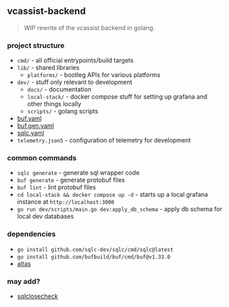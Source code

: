 ## vcassist-backend

> WIP rewrite of the vcassist backend in golang.

### project structure

- `cmd/` - all official entrypoints/build targets
- `lib/` - shared libraries
   - `platforms/` - bootleg APIs for various platforms
- `dev/` - stuff only relevant to development
   - `docs/` - documentation
   - `local-stack/` - docker compose stuff for setting up grafana and other things locally
   - `scripts/` - golang scripts
- [buf.yaml](https://buf.build/docs/configuration/v2/buf-gen-yaml)
- [buf.gen.yaml](https://buf.build/docs/configuration/v2/buf-gen-yaml)
- [sqlc.yaml](https://docs.sqlc.dev/en/latest/reference/config.html)
- `telemetry.json5` - configuration of telemetry for development

### common commands

- `sqlc generate` - generate sql wrapper code
- `buf generate` - generate protobuf files
- `buf lint` - lint protobuf files
- `cd local-stack && docker compose up -d` - starts up a local grafana instance at `http://localhost:3000`
- `go run dev/scripts/main.go dev:apply_db_schema` - apply db schema for local dev databases

### dependencies

- `go install github.com/sqlc-dev/sqlc/cmd/sqlc@latest`
- `go install github.com/bufbuild/buf/cmd/buf@v1.33.0`
- [altas](https://atlasgo.io/getting-started#installation)

### may add?

- [sqlclosecheck](https://github.com/ryanrolds/sqlclosecheck)

